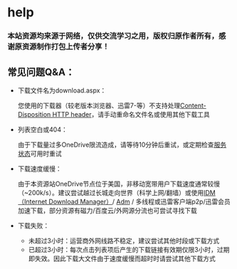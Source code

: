 # help

### 本站资源均来源于网络，仅供交流学习之用，版权归原作者所有，感谢原资源制作打包上传者分享！

## 常见问题Q&A：

* 下载文件名为download.aspx：

  您使用的下载器（较老版本浏览器、迅雷7-等）不支持处理[Content-Disposition HTTP header](https://developer.mozilla.org/en-US/docs/Web/HTTP/Headers/Content-Disposition)，请手动重命名文件名或使用其他下载工具

* 列表空白或404：

  由于下载量过多OneDrive限流造成，请等待10分钟后重试，或定期检查[服务状态](https://status.sirin.xyz/)可用时重试

* 下载速度缓慢：

  由于本资源站OneDrive节点位于美国，非移动宽带用户下载速度通常较慢（~200k/s）。建议尝试越过长城走向世界（科学上网/翻墙）或使用[IDM（Internet Download Manager）](https://www.internetdownloadmanager.com/)/  [Adm](https://github.com/Rcrwrate/H/releases/download/ADM/ADM.Pro.apk)  / 多线程或迅雷客户端p2p/迅雷会员加速下载，部分资源有磁力/百度云/外网源分流也可尝试寻找下载

* 下载失败：
  * 未超过3小时：运营商外网线路不稳定，建议尝试其他时段或下载方式
  * 已超过3小时：每次点击列表项后产生的下载链接有效期仅限3小时，过期即失效。因此下载大文件由于速度缓慢而超时时请尝试其他下载方式

